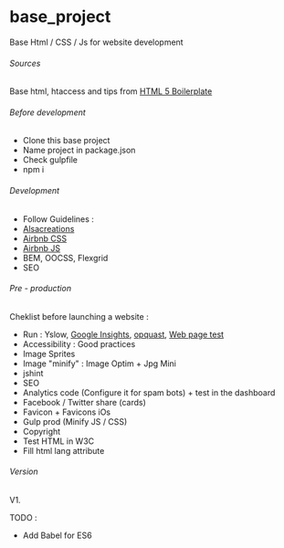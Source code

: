 # base_project
Base Html / CSS / Js for website development

###### Sources
Base html, htaccess and tips from [HTML 5 Boilerplate ](https://html5boilerplate.com/)

###### Before development
- Clone this base project
- Name project in package.json
- Check gulpfile
- npm i

###### Development
- Follow Guidelines :
- [Alsacreations](https://github.com/alsacreations/guidelines)
- [Airbnb CSS](https://github.com/airbnb/css)
- [Airbnb JS](https://github.com/airbnb/javascript)
- BEM, OOCSS, Flexgrid
- SEO

###### Pre - production
Cheklist before launching a website :

- Run : Yslow, [Google Insights](https://search.google.com/search-console/mobile-friendly), [opquast](http://opquast.com/fr/), [Web page test](https://www.webpagetest.org/)
- Accessibility : Good practices
- Image Sprites
- Image "minify" : Image Optim + Jpg Mini
- jshint
- SEO
- Analytics code (Configure it for spam bots) + test in the dashboard
- Facebook / Twitter share (cards)
- Favicon + Favicons iOs
- Gulp prod (Minify JS / CSS)
- Copyright
- Test HTML in W3C
- Fill html lang attribute



###### Version
V1.

TODO :
- Add Babel for ES6
